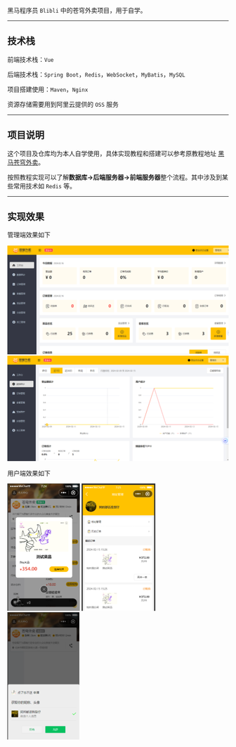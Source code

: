 黑马程序员 `Blibli` 中的苍穹外卖项目，用于自学。


---

## 技术栈

前端技术栈：`Vue`

后端技术栈：`Spring Boot`，`Redis`，`WebSocket`，`MyBatis`，`MySQL`

项目搭建使用：`Maven`，`Nginx`

资源存储需要用到阿里云提供的 `OSS` 服务


---

## 项目说明
这个项目及仓库均为本人自学使用，具体实现教程和搭建可以参考原教程地址 <a href="https://www.bilibili.com/video/BV1TP411v7v6/?spm_id_from=333.788.top_right_bar_window_default_collection.content.click&vd_source=e97aa2010f3160ce0f914c86e0917314">黑马苍穹外卖</a>。

按照教程实现可以了解**数据库->后端服务器->前端服务器**整个流程。其中涉及到某些常用技术如 `Redis` 等。

---

## 实现效果
管理端效果如下

<img src="img/admin/管理端图片0.png" />


<img src="img/admin/管理端图片1.png">


用户端效果如下

<img src="img/user/用户端图片0.png" height=290> 
<img src="img/user/用户端图片1.png" height=290>
<img src="img/user/用户端图片2.png" height=290>


